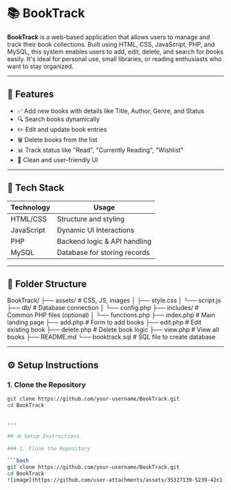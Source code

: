 # 📚 BookTrack

**BookTrack** is a web-based application that allows users to manage and track their book collections. Built using HTML, CSS, JavaScript, PHP, and MySQL, this system enables users to add, edit, delete, and search for books easily. It's ideal for personal use, small libraries, or reading enthusiasts who want to stay organized.

---

## 🌟 Features

- ✅ Add new books with details like Title, Author, Genre, and Status
- 🔍 Search books dynamically
- ✏️ Edit and update book entries
- 🗑️ Delete books from the list
- 📊 Track status like "Read", "Currently Reading", "Wishlist"
- 🎯 Clean and user-friendly UI

---

## 🧰 Tech Stack

| Technology | Usage                        |
|------------|------------------------------|
| HTML/CSS   | Structure and styling        |
| JavaScript | Dynamic UI Interactions      |
| PHP        | Backend logic & API handling |
| MySQL      | Database for storing records |

---

## 📂 Folder Structure

BookTrack/
├── assets/ # CSS, JS, images
│ ├── style.css
│ └── script.js
├── db/ # Database connection
│ └── config.php
├── includes/ # Common PHP files (optional)
│ └── functions.php
├── index.php # Main landing page
├── add.php # Form to add books
├── edit.php # Edit existing book
├── delete.php # Delete book logic
├── view.php # View all books
├── README.md
└── booktrack.sql # SQL file to create database

---

## ⚙️ Setup Instructions

### 1. Clone the Repository

```bash
git clone https://github.com/your-username/BookTrack.git
cd BookTrack


---

## ⚙️ Setup Instructions

### 1. Clone the Repository

```bash
git clone https://github.com/your-username/BookTrack.git
cd BookTrack
![image](https://github.com/user-attachments/assets/35327139-5239-42c1-9575-a830f966d564)
